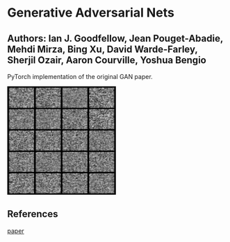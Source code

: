 # Generative Adversarial Nets
## Authors: Ian J. Goodfellow, Jean Pouget-Abadie, Mehdi Mirza, Bing Xu, David Warde-Farley, Sherjil Ozair, Aaron Courville, Yoshua Bengio

PyTorch implementation of the original GAN paper.

<img src="images/gan-gif.gif" width="250" height="250"/>

## References
[paper](https://arxiv.org/abs/1406.2661)
